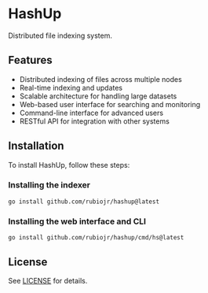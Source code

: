 # HashUp

Distributed file indexing system.

## Features

- Distributed indexing of files across multiple nodes
- Real-time indexing and updates
- Scalable architecture for handling large datasets
- Web-based user interface for searching and monitoring
- Command-line interface for advanced users
- RESTful API for integration with other systems

## Installation

To install HashUp, follow these steps:

### Installing the indexer

```
go install github.com/rubiojr/hashup@latest
```

### Installing the web interface and CLI

```
go install github.com/rubiojr/hashup/cmd/hs@latest
```

## License

See [LICENSE](LICENSE) for details.

